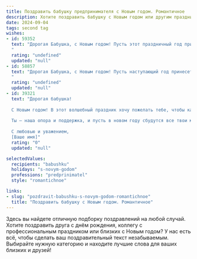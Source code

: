 ```yaml
---
title: Поздравить бабушку предпринимателя с Новым годом. Романтичное
description: Хотите поздравить бабушку с Новым годом или другим праздником? Наш ИИ создаст незабываемое поздравление, а вы обязательно выделитесь среди других.  
date: 2024-09-04
tags: second tag
wishes:
- id: 59352
  text: "Дорогая Бабушка, с Новым годом! Пусть этот праздничный год принесет тебе бесконечное вдохновение, процветание твоей предпринимательской жилке и безграничную радость от каждого прожитого дня.
  "
  rating: "undefined"
  updated: "null"
- id: 58857
  text: "Дорогая Бабушка, с Новым годом! Пусть наступающий год принесет тебе море любви, тепла и вдохновения, как чудесный рождественский снег - блестящую радость и надежду. Ты, как настоящий предприниматель, всегда полна энергии и новых идей, пусть же твои начинания в новом году принесут плоды, сладкие, как новогодний пряник, и яркие, как праздничные огни!
  "
  rating: "undefined"
  updated: "null"
- id: 39321
  text: "Дорогая бабушка!
  
  С Новым годом! В этот волшебный праздник хочу пожелать тебе, чтобы каждый день приносил радость и вдохновение, как блестящие огоньки на новогодней елке. Ты — мудрый предприниматель, и твоя сила вдохновляет не только меня, но и многих других. Пусть в твоей жизни будет столько же удач, сколько снега на зимней улице, а счастье и тепло всегда согревают твоё сердце.
  
  Ты — наша опора и поддержка, и пусть в новом году сбудутся все твои мечты, а каждый момент будет наполнен любовью и гармонией. Желаю здоровья, счастья и благополучия, чтобы твой бизнес процветал, а в жизни было больше ярких моментов, поделенных с теми, кто тебе дорог.
  
  С любовью и уважением,
  [Ваше имя]"
  rating: "0"
  updated: "null"

selectedValues:
  recipients: "babushku"
  holidays: "s-novym-godom"
  professions: "predprinimatel"
  style: "romantichnoe"

links:
- slug: "pozdravit-babushku-s-novym-godom-romantichnoe"
  title: "Поздравить бабушку с Новым годом. Романтичное"
---
```


Здесь вы найдете отличную подборку поздравлений на любой случай. 
Хотите поздравить друга с днём рождения, коллегу с профессиональным праздником или близких с Новым годом? У нас есть всё, чтобы сделать ваш поздравительный текст незабываемым. Выбирайте нужную категорию и находите лучшие слова для ваших близких и друзей!
